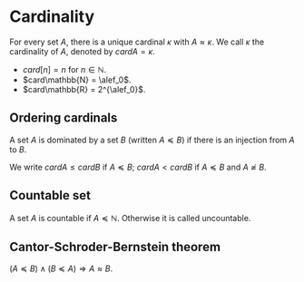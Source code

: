 # Cardinality

For every set $A$, there is a unique cardinal $\kappa$ with $A \approx \kappa$. We call $\kappa$ the cardinality of $A$, denoted by $cardA = \kappa$. 

- $card[n] = n$ for $n \in \mathbb{N}$.
- $card\mathbb{N} = \alef_0$.
- $card\mathbb{R} = 2^{\alef_0}$.

## Ordering cardinals

A set $A$ is dominated by a set $B$ (written $A \preceq B$) if there is an injection from $A$ to $B$.

We write $card A \leq card B$ if $A \preceq B$; $card A < card B$ if $A \preceq B$ and $A \not \approx B$.

## Countable set

A set $A$ is countable if $A \preceq \mathbb{N}$. Otherwise it is called uncountable.

## Cantor-Schroder-Bernstein theorem

$(A \preceq B) \wedge (B \preceq A) \Rightarrow A \approx B$.
